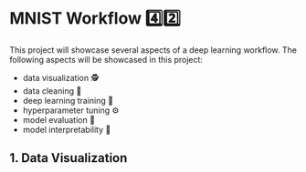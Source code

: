 # MNIST Workflow :four::two:

This project will showcase several aspects of a deep learning workflow. The following aspects will be showcased in this project:

- data visualization :detective:
- data cleaning :broom:
- deep learning training :muscle:
- hyperparameter tuning :gear:
- model evaluation :100:
- model interpretability :thinking:

## 1. Data Visualization
